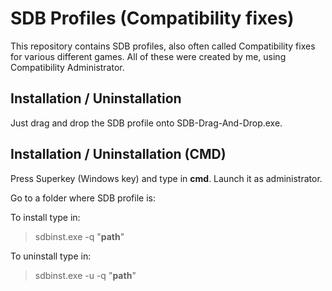 ﻿SDB Profiles (Compatibility fixes)
=====================
This repository contains SDB profiles, also often called Compatibility fixes for various different games. All of these were created by me, using Compatibility Administrator.

Installation / Uninstallation
-------
Just drag and drop the SDB profile onto SDB-Drag-And-Drop.exe.

Installation / Uninstallation (CMD)
-------
Press Superkey (Windows key) and type in **cmd**. Launch it as administrator. 

Go to a folder where SDB profile is:

To install type in:
>sdbinst.exe -q "**path**"

To uninstall type in:
>sdbinst.exe -u -q "**path**"
